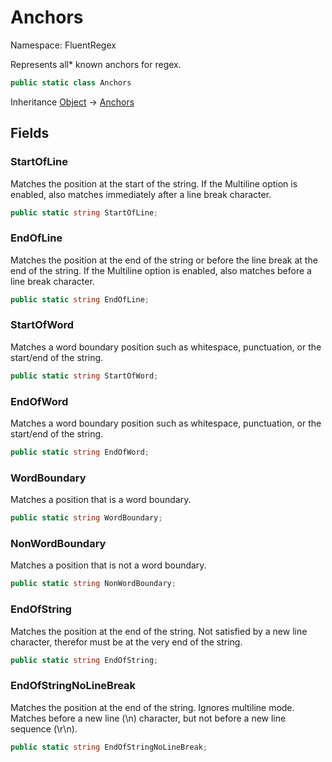 # Anchors

Namespace: FluentRegex

Represents all* known anchors for regex.

```csharp
public static class Anchors
```

Inheritance [Object](https://docs.microsoft.com/en-us/dotnet/api/system.object) → [Anchors](./fluentregex.anchors.md)

## Fields

### **StartOfLine**

Matches the position at the start of the string. If the Multiline option is enabled, also matches immediately after a line break character.

```csharp
public static string StartOfLine;
```

### **EndOfLine**

Matches the position at the end of the string or before the line break at the end of the string. If the Multiline option is enabled, also matches before a line break character.

```csharp
public static string EndOfLine;
```

### **StartOfWord**

Matches a word boundary position such as whitespace, punctuation, or the start/end of the string.

```csharp
public static string StartOfWord;
```

### **EndOfWord**

Matches a word boundary position such as whitespace, punctuation, or the start/end of the string.

```csharp
public static string EndOfWord;
```

### **WordBoundary**

Matches a position that is a word boundary.

```csharp
public static string WordBoundary;
```

### **NonWordBoundary**

Matches a position that is not a word boundary.

```csharp
public static string NonWordBoundary;
```

### **EndOfString**

Matches the position at the end of the string. Not satisfied by a new line character, therefor must be at the very end of the string.

```csharp
public static string EndOfString;
```

### **EndOfStringNoLineBreak**

Matches the position at the end of the string. Ignores multiline mode. Matches before a new line (\n) character, but not before a new line sequence (\r\n).

```csharp
public static string EndOfStringNoLineBreak;
```

